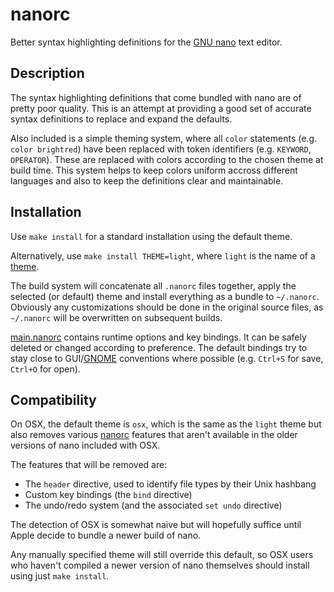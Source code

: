 nanorc
======

Better syntax highlighting definitions for the [GNU nano] text editor.

Description
-----------

The syntax highlighting definitions that come bundled with nano are of
pretty poor quality. This is an attempt at providing a good set of accurate
syntax definitions to replace and expand the defaults.

Also included is a simple theming system, where all `color` statements (e.g.
`color brightred`) have been replaced with token identifiers (e.g.
`KEYWORD`, `OPERATOR`). These are replaced with colors according to the
chosen theme at build time. This system helps to keep colors uniform accross
different languages and also to keep the definitions clear and maintainable.

Installation
------------

Use `make install` for a standard installation using the default theme.

Alternatively, use `make install THEME=light`, where `light` is the name of
a [theme].

The build system will concatenate all `.nanorc` files together, apply the
selected (or default) theme and install everything as a bundle to
`~/.nanorc`. Obviously any customizations should be done in the original
source files, as `~/.nanorc` will be overwritten on subsequent builds.

[main.nanorc] contains runtime options and key bindings. It can be safely
deleted or changed according to preference. The default bindings try to stay
close to GUI/[GNOME] conventions where possible
(e.g. `Ctrl+S` for save, `Ctrl+O` for open).

Compatibility
-------------

On OSX, the default theme is `osx`, which is the same as the `light` theme
but also removes various [nanorc] features that aren't available in the
older versions of nano included with OSX.

The features that will be removed are:

* The `header` directive, used to identify file types by their Unix hashbang
* Custom key bindings (the `bind` directive)
* The undo/redo system (and the associated `set undo` directive)

The detection of OSX is somewhat naive but will hopefully suffice until
Apple decide to bundle a newer build of nano.

Any manually specified theme will still override this default, so OSX users
who haven't compiled a newer version of nano themselves should install using
just `make install`.

[GNU nano]: http://www.nano-editor.org/
[nanorc]: http://www.nano-editor.org/dist/v2.3/nanorc.5.html
[theme]: https://github.com/craigbarnes/nanorc/tree/master/themes
[main.nanorc]: https://github.com/craigbarnes/nanorc/blob/master/main.nanorc
[GNOME]: http://www.gnome.org/
